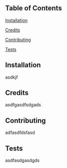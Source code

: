 ## Table of Contents
[Installation](#Installation)

[Credits](#Credits)

[Contributing](#Contributing)

[Tests](#Tests)

## Installation
asdkjf
## Credits
asdfgasdfsdgads
## Contributing
adfasdfdsfasd
## Tests
asdfasdgasdgds

